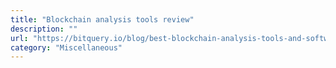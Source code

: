 ```yaml
---
title: "Blockchain analysis tools review"
description: ""
url: "https://bitquery.io/blog/best-blockchain-analysis-tools-and-software"
category: "Miscellaneous"
---
```


